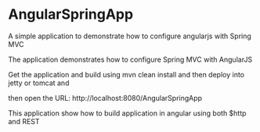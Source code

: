 AngularSpringApp
================

A simple application to demonstrate how to configure angularjs with Spring MVC

The application demonstrates how to configure Spring MVC with AngularJS

Get the application and build using mvn clean install and then deploy into jetty or tomcat and

then open the URL: http://localhost:8080/AngularSpringApp

This application show how to build application in angular using both $http and REST